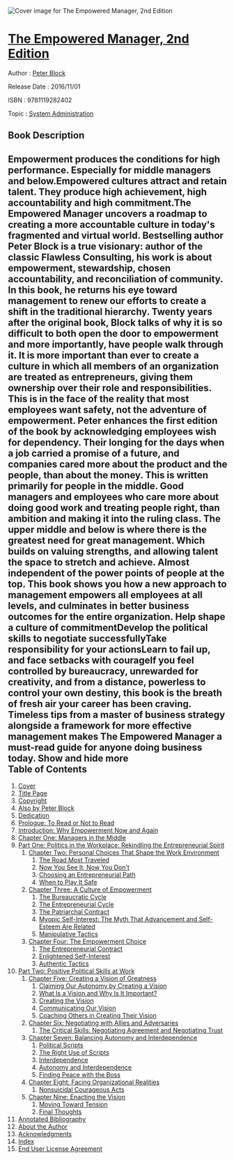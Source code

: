 ![Cover image for The Empowered Manager, 2nd Edition](https://imgdetail.ebookreading.net/cover/cover/system_admin/EB9781119282402.jpg)

[The Empowered Manager, 2nd Edition](https://ebookreading.net/view/book/The+Empowered+Manager%2C+2nd+Edition-EB9781119282402_1.html "The Empowered Manager, 2nd Edition")
====================================================================================================================

Author : [Peter Block](https://ebookreading.net/search/author/Peter+Block)

Release Date : 2016/11/01

ISBN : 9781119282402

Topic : [System Administration](https://ebookreading.net/search/category/system-administration)

Book Description
-----------------

 Empowerment produces the conditions for high performance. Especially for middle managers and below.Empowered cultures attract and retain talent. They produce high achievement, high accountability and high commitment.The Empowered Manager uncovers a roadmap to creating a more accountable culture in today's fragmented and virtual world. Bestselling author Peter Block is a true visionary: author of the classic Flawless Consulting, his work is about empowerment, stewardship, chosen accountability, and reconciliation of community. In this book, he returns his eye toward management to renew our efforts to create a shift in the traditional hierarchy. Twenty years after the original book, Block talks of why it is so difficult to both open the door to empowerment and more importantly, have people walk through it. It is more important than ever to create a culture in which all members of an organization are treated as entrepreneurs, giving them ownership over their role and responsibilities. This is in the face of the reality that most employees want safety, not the adventure of empowerment. 
Peter enhances the first edition of the book by acknowledging employees wish for dependency. Their longing for the days when a job carried a promise of a future, and companies cared more about the product and the people, than about the money. 
This is written primarily for people in the middle. Good managers and employees who care more about doing good work and treating people right, than ambition and making it into the ruling class. The upper middle and below is where there is the greatest need for great management. Which builds on valuing strengths, and allowing talent the space to stretch and achieve. Almost independent of the power points of people at the top. This book shows you how a new approach to management empowers all employees at all levels, and culminates in better business outcomes for the entire organization. 
Help shape a culture of commitmentDevelop the political skills to negotiate successfullyTake responsibility for your actionsLearn to fail up, and face setbacks with courageIf you feel controlled by bureaucracy, unrewarded for creativity, and from a distance, powerless to control your own destiny, this book is the breath of fresh air your career has been craving. Timeless tips from a master of business strategy alongside a framework for more effective management makes The Empowered Manager a must-read guide for anyone doing business today.
        Show and hide more                
Table of Contents
-----------------

1. [Cover](https://ebookreading.net/view/book/The+Empowered+Manager%2C+2nd+Edition-EB9781119282402_1.html#coverstart)
1. [Title Page](https://ebookreading.net/view/book/The+Empowered+Manager%2C+2nd+Edition-EB9781119282402_3.html#titlepage)
1. [Copyright](https://ebookreading.net/view/book/The+Empowered+Manager%2C+2nd+Edition-EB9781119282402_4.html#copyright)
1. [Also by Peter Block](https://ebookreading.net/view/book/The+Empowered+Manager%2C+2nd+Edition-EB9781119282402_5.html#seriesstart)
1. [Dedication](https://ebookreading.net/view/book/The+Empowered+Manager%2C+2nd+Edition-EB9781119282402_6.html#dedication)
1. [Prologue: To Read or Not to Read](https://ebookreading.net/view/book/The+Empowered+Manager%2C+2nd+Edition-EB9781119282402_7.html#start)
1. [Introduction: Why Empowerment Now and Again](https://ebookreading.net/view/book/The+Empowered+Manager%2C+2nd+Edition-EB9781119282402_8.html#start)
1. [Chapter One: Managers in the Middle](https://ebookreading.net/view/book/The+Empowered+Manager%2C+2nd+Edition-EB9781119282402_9.html#start)
1. [Part One: Politics in the Workplace: Rekindling the Entrepreneurial Spirit](https://ebookreading.net/view/book/The+Empowered+Manager%2C+2nd+Edition-EB9781119282402_10.html#part)
    1. [Chapter Two: Personal Choices That Shape the Work Environment](https://ebookreading.net/view/book/The+Empowered+Manager%2C+2nd+Edition-EB9781119282402_11.html#start)
        1. [The Road Most Traveled](https://ebookreading.net/view/book/The+Empowered+Manager%2C+2nd+Edition-EB9781119282402_11.html#c02anchor-1)
        1. [Now You See It, Now You Don&#39;t](https://ebookreading.net/view/book/The+Empowered+Manager%2C+2nd+Edition-EB9781119282402_11.html#c02anchor-2)
        1. [Choosing an Entrepreneurial Path](https://ebookreading.net/view/book/The+Empowered+Manager%2C+2nd+Edition-EB9781119282402_11.html#c02anchor-3)
        1. [When to Play It Safe](https://ebookreading.net/view/book/The+Empowered+Manager%2C+2nd+Edition-EB9781119282402_11.html#c02anchor-4)
    1. [Chapter Three: A Culture of Empowerment](https://ebookreading.net/view/book/The+Empowered+Manager%2C+2nd+Edition-EB9781119282402_12.html#start)
        1. [The Bureaucratic Cycle](https://ebookreading.net/view/book/The+Empowered+Manager%2C+2nd+Edition-EB9781119282402_12.html#c03anchor-1)
        1. [The Entrepreneurial Cycle](https://ebookreading.net/view/book/The+Empowered+Manager%2C+2nd+Edition-EB9781119282402_12.html#c03anchor-2)
        1. [The Patriarchal Contract](https://ebookreading.net/view/book/The+Empowered+Manager%2C+2nd+Edition-EB9781119282402_12.html#c03anchor-3)
        1. [Myopic Self-Interest: The Myth That Advancement and Self-Esteem Are Related](https://ebookreading.net/view/book/The+Empowered+Manager%2C+2nd+Edition-EB9781119282402_12.html#c03anchor-4)
        1. [Manipulative Tactics](https://ebookreading.net/view/book/The+Empowered+Manager%2C+2nd+Edition-EB9781119282402_12.html#c03anchor-5)
    1. [Chapter Four: The Empowerment Choice](https://ebookreading.net/view/book/The+Empowered+Manager%2C+2nd+Edition-EB9781119282402_13.html#start)
        1. [The Entrepreneurial Contract](https://ebookreading.net/view/book/The+Empowered+Manager%2C+2nd+Edition-EB9781119282402_13.html#c04anchor-1)
        1. [Enlightened Self-Interest](https://ebookreading.net/view/book/The+Empowered+Manager%2C+2nd+Edition-EB9781119282402_13.html#c04anchor-2)
        1. [Authentic Tactics](https://ebookreading.net/view/book/The+Empowered+Manager%2C+2nd+Edition-EB9781119282402_13.html#c04anchor-3)
1. [Part Two: Positive Political Skills at Work](https://ebookreading.net/view/book/The+Empowered+Manager%2C+2nd+Edition-EB9781119282402_14.html#part)
    1. [Chapter Five: Creating a Vision of Greatness](https://ebookreading.net/view/book/The+Empowered+Manager%2C+2nd+Edition-EB9781119282402_15.html#start)
        1. [Claiming Our Autonomy by Creating a Vision](https://ebookreading.net/view/book/The+Empowered+Manager%2C+2nd+Edition-EB9781119282402_15.html#c05anchor-1)
        1. [What Is a Vision and Why Is It Important?](https://ebookreading.net/view/book/The+Empowered+Manager%2C+2nd+Edition-EB9781119282402_15.html#c05anchor-2)
        1. [Creating the Vision](https://ebookreading.net/view/book/The+Empowered+Manager%2C+2nd+Edition-EB9781119282402_15.html#c05anchor-3)
        1. [Communicating Our Vision](https://ebookreading.net/view/book/The+Empowered+Manager%2C+2nd+Edition-EB9781119282402_15.html#c05anchor-4)
        1. [Coaching Others in Creating Their Vision](https://ebookreading.net/view/book/The+Empowered+Manager%2C+2nd+Edition-EB9781119282402_15.html#c05anchor-5)
    1. [Chapter Six: Negotiating with Allies and Adversaries](https://ebookreading.net/view/book/The+Empowered+Manager%2C+2nd+Edition-EB9781119282402_16.html#start)
        1. [The Critical Skills: Negotiating Agreement and Negotiating Trust](https://ebookreading.net/view/book/The+Empowered+Manager%2C+2nd+Edition-EB9781119282402_16.html#c06anchor-1)
    1. [Chapter Seven: Balancing Autonomy and Interdependence](https://ebookreading.net/view/book/The+Empowered+Manager%2C+2nd+Edition-EB9781119282402_17.html#start)
        1. [Political Scripts](https://ebookreading.net/view/book/The+Empowered+Manager%2C+2nd+Edition-EB9781119282402_17.html#c07anchor-1)
        1. [The Right Use of Scripts](https://ebookreading.net/view/book/The+Empowered+Manager%2C+2nd+Edition-EB9781119282402_17.html#c07anchor-2)
        1. [Interdependence](https://ebookreading.net/view/book/The+Empowered+Manager%2C+2nd+Edition-EB9781119282402_17.html#c07anchor-3)
        1. [Autonomy and Interdependence](https://ebookreading.net/view/book/The+Empowered+Manager%2C+2nd+Edition-EB9781119282402_17.html#c07anchor-4)
        1. [Finding Peace with the Boss](https://ebookreading.net/view/book/The+Empowered+Manager%2C+2nd+Edition-EB9781119282402_17.html#c07anchor-5)
    1. [Chapter Eight: Facing Organizational Realities](https://ebookreading.net/view/book/The+Empowered+Manager%2C+2nd+Edition-EB9781119282402_18.html#start)
        1. [Nonsuicidal Courageous Acts](https://ebookreading.net/view/book/The+Empowered+Manager%2C+2nd+Edition-EB9781119282402_18.html#c08anchor-1)
    1. [Chapter Nine: Enacting the Vision](https://ebookreading.net/view/book/The+Empowered+Manager%2C+2nd+Edition-EB9781119282402_19.html#start)
        1. [Moving Toward Tension](https://ebookreading.net/view/book/The+Empowered+Manager%2C+2nd+Edition-EB9781119282402_19.html#c09anchor-1)
        1. [Final Thoughts](https://ebookreading.net/view/book/The+Empowered+Manager%2C+2nd+Edition-EB9781119282402_19.html#c09anchor-2)
1. [Annotated Bibliography](https://ebookreading.net/view/book/The+Empowered+Manager%2C+2nd+Edition-EB9781119282402_20.html#start)
1. [About the Author](https://ebookreading.net/view/book/The+Empowered+Manager%2C+2nd+Edition-EB9781119282402_21.html#start)
1. [Acknowledgments](https://ebookreading.net/view/book/The+Empowered+Manager%2C+2nd+Edition-EB9781119282402_22.html#start)
1. [Index](https://ebookreading.net/view/book/The+Empowered+Manager%2C+2nd+Edition-EB9781119282402_23.html#index)
1. [End User License Agreement](https://ebookreading.net/view/book/The+Empowered+Manager%2C+2nd+Edition-EB9781119282402_24.html#eula)
